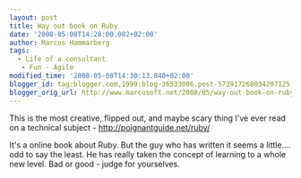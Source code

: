 ```yaml
---
layout: post
title: Way out book on Ruby
date: '2008-05-08T14:28:00.002+02:00'
author: Marcus Hammarberg
tags:
  - Life of a consultant
   - Fun - Agile
modified_time: '2008-05-08T14:30:13.840+02:00'
blogger_id: tag:blogger.com,1999:blog-36533086.post-573917268034207125
blogger_orig_url: http://www.marcusoft.net/2008/05/way-out-book-on-ruby.html
---
```


This is
the most creative, flipped out, and maybe scary thing I've ever read on
a technical subject - <http://poignantguide.net/ruby/>

It's a online book about Ruby. But the guy who has written it seems a
little.... odd to say the least. He has really taken the concept of
learning to a whole new level. Bad or good - judge for yourselves.
